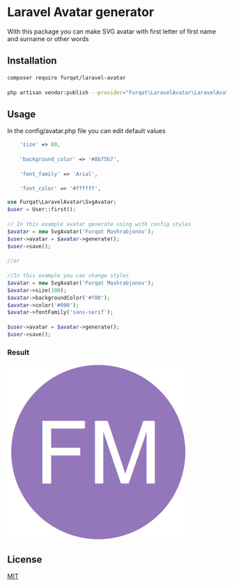 # Laravel Avatar generator


With this package you can make SVG avatar with first letter of first name and surname or other words



## Installation


```bash
composer require furqat/laravel-avatar

php artisan vendor:publish --provider="Furqat\LaravelAvatar\LaravelAvatarServiceProvider"
```

## Usage

In the config/avatar.php file you can edit default values

```php
    'size' => 80,

    'background_color' => '#8b75b7',

    'font_family' => 'Arial',

    'font_color' => '#ffffff',
```

```php
use Furqat\LaravelAvatar\SvgAvatar;
$user = User::first();

// In this example avatar generate using with config styles
$avatar = new SvgAvatar('Furqat Mashrabjonov');
$user->avatar = $avatar->generate();
$user->save();

//or

//In this example you can change styles
$avatar = new SvgAvatar('Furqat Mashrabjonov');
$avatar->size(300);
$avatar->backgroundColor('#f00');
$avatar->color('#000');
$avatar->fontFamily('sans-serif');

$user->avatar = $avatar->generate();
$user->save();
```


### Result

![Result](./docs/images/preview.png)


## License
[MIT](https://choosealicense.com/licenses/mit/)
